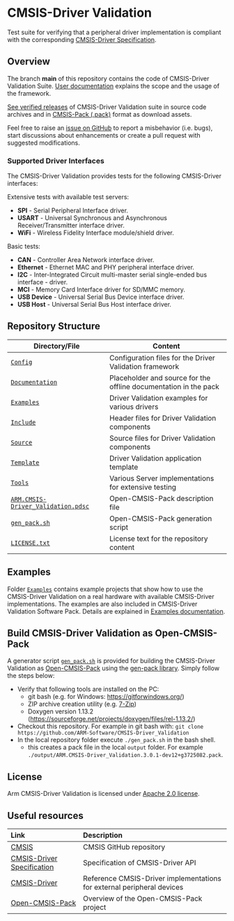 # CMSIS-Driver Validation

Test suite for verifying that a peripheral driver implementation is compliant with the corresponding [CMSIS-Driver Specification](https://arm-software.github.io/CMSIS_5/Driver/html/index.html).

## Overview
The branch **main** of this repository contains the code of CMSIS-Driver Validation Suite. [User documentation](http://arm-software.github.io/CMSIS-Driver_Validation/main/index.html) explains the scope and the usage of the framework.

[See verified releases](https://github.com/ARM-software/CMSIS-Driver_Validation/releases) of CMSIS-Driver Validation suite in source code archives and in [CMSIS-Pack (.pack)](https://open-cmsis-pack.github.io/Open-CMSIS-Pack-Spec/main/html/index.html) format as download assets.

Feel free to raise an [issue on GitHub](https://github.com/ARM-software/CMSIS-Driver_Validation/issues) to report a misbehavior (i.e. bugs), start discussions about enhancements or create a pull request with suggested modifications.

### Supported Driver Interfaces

The CMSIS-Driver Validation provides tests for the following CMSIS-Driver interfaces:

Extensive tests with available test servers:
  - **SPI** - Serial Peripheral Interface driver.
  - **USART** - Universal Synchronous and Asynchronous Receiver/Transmitter interface driver.
  - **WiFi** - Wireless Fidelity Interface module/shield driver.

Basic tests:
  - **CAN** - Controller Area Network interface driver.
  - **Ethernet** - Ethernet MAC and PHY peripheral interface driver.
  - **I2C** - Inter-Integrated Circuit multi-master serial single-ended bus interface - driver.
  - **MCI** - Memory Card Interface driver for SD/MMC memory.
  - **USB Device** - Universal Serial Bus Device interface driver.
  - **USB Host** - Universal Serial Bus Host interface driver.


## Repository Structure

| Directory/File        | Content                                                   |
| --------------------- | --------------------------------------------------------- |
| [`Config`](./Config/) | Configuration files for the Driver Validation framework   |
| [`Documentation`](./Documentation)    | Placeholder and source for the offline documentation in the pack     |
| [`Examples`](./Examples/) | Driver Validation examples for various drivers            |
| [`Include`](./Include)          | Header files for Driver Validation components             |
| [`Source`](./Source)           | Source files for Driver Validation components             |
| [`Template`](./Template)             | Driver Validation application template                    |
| [`Tools`](./Tools)            | Various Server implementations for extensive testing      |
| [`ARM.CMSIS-Driver_Validation.pdsc`](./ARM.CMSIS-Driver_Validation.pdsc) | Open-CMSIS-Pack description file           |
| [`gen_pack.sh`](./gen_pack.sh)       | Open-CMSIS-Pack generation script                         |
| [`LICENSE.txt`](./LICENSE.txt)       | License text for the repository content                   |



## Examples

Folder [`Examples`](./Examples/) contains example projects that show how to use the CMSIS-Driver Validation on a real hardware with available CMSIS-Driver implementations. The examples are also included in CMSIS-Driver Validation Software Pack. Details are explained in [Examples documentation](https://arm-software.github.io/CMSIS-Driver_Validation/main/examples.html).

## Build CMSIS-Driver Validation as Open-CMSIS-Pack

 A generator script [`gen_pack.sh`](./gen_pack.sh) is provided for building the CMSIS-Driver Validation as [Open-CMSIS-Pack](https://open-cmsis-pack.github.io/Open-CMSIS-Pack-Spec/main/html/index.html) using the [gen-pack library](https://github.com/Open-CMSIS-Pack/gen-pack). Simply follow the steps below:
  
 - Verify that following tools are installed on the PC:
   - git bash (e.g. for Windows: https://gitforwindows.org/)
   - ZIP archive creation utility (e.g. [7-Zip](http://www.7-zip.org/download.html))
   - Doxygen version 1.13.2 (https://sourceforge.net/projects/doxygen/files/rel-1.13.2/)
 - Checkout this repository. For example in git bash with:
    ```git clone https://github.com/ARM-Software/CMSIS-Driver_Validation```
 - In the local repository folder execute `./gen_pack.sh` in the bash shell.
   - this creates a pack file in the local `output` folder. For example `./output/ARM.CMSIS-Driver_Validation.3.0.1-dev12+g3725082.pack`.

## License

Arm CMSIS-Driver Validation is licensed under [Apache 2.0 license](https://opensource.org/licenses/Apache-2.0).

## Useful resources

| Link                        | Description                                                 |
|:--------------------------- |:----------------------------------------------------------- |
| [CMSIS](https://github.com/ARM-software/cmsis_5)               | CMSIS GitHub repository  |
| [CMSIS-Driver Specification](https://arm-software.github.io/CMSIS_5/latest/Driver/html/index.html) | Specification of CMSIS-Driver API    |
| [CMSIS-Driver](https://github.com/ARM-software/CMSIS-Driver)   |  Reference CMSIS-Driver implementations for external peripheral devices |
| [Open-CMSIS-Pack](https://www.open-cmsis-pack.org)  |  Overview of the Open-CMSIS-Pack project|